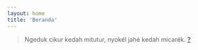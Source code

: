 ```yaml
---
layout: home
title: 'Beranda'
---
```


>Ngeduk cikur kedah mitutur, nyokél jahé kedah micarék. [?](https://www.bola.com/ragam/read/4395762/32-kata-kata-pepatah-sunda-beserta-artinya-beri-pesan-penuh-makna)
